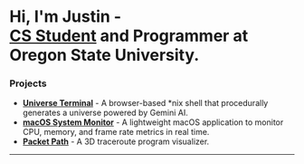 <h1>Hi, I'm Justin - <br/><a href="https://www.linkedin.com/in/just1nlee/"> CS Student</a> and Programmer at Oregon State University.</a></h1>
<!-- , <a href="https://www.youtube.com/@justinleeyt">Creator</a></h1> -->

### Projects
- [**Universe Terminal**](https://github.com/just1nlee/uTerm) - A browser-based *nix shell that procedurally generates a universe powered by Gemini AI.
- [**macOS System Monitor**](https://github.com/just1nlee/system-monitor-macos) - A lightweight macOS application to monitor CPU, memory, and frame rate metrics in real time.
- [**Packet Path**](https://github.com/just1nlee/pktpath) - A 3D traceroute program visualizer.

---
<!--
Currently working on:  
- [Tilescale](https://github.com/just1nlee/cobalc) — a modular dashboard for focused digital work  
<!--
**just1nlee/just1nlee** is a ✨ _special_ ✨ repository because its `README.md` (this file) appears on your GitHub profile.

Here are some ideas to get you started:

- 🔭 I’m currently working on ...
- 🌱 I’m currently learning ...
- 👯 I’m looking to collaborate on ...
- 🤔 I’m looking for help with ...
- 💬 Ask me about ...
- 📫 How to reach me: ...
- 😄 Pronouns: ...
- ⚡ Fun fact: ...
-->
